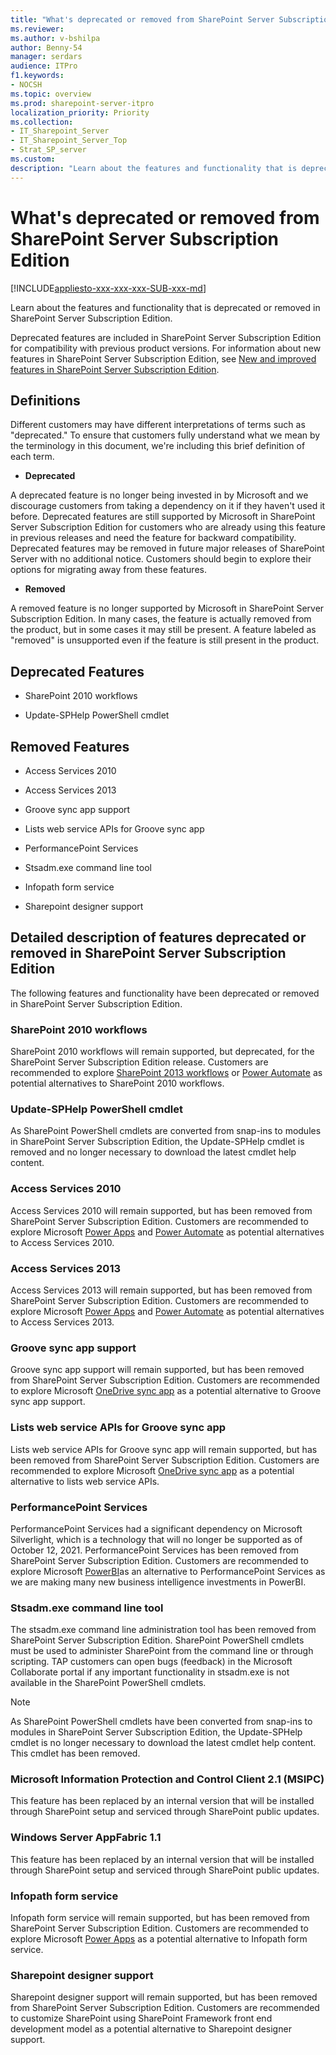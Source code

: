 ```yaml
---
title: "What's deprecated or removed from SharePoint Server Subscription Edition"
ms.reviewer: 
ms.author: v-bshilpa
author: Benny-54
manager: serdars
audience: ITPro
f1.keywords:
- NOCSH
ms.topic: overview
ms.prod: sharepoint-server-itpro
localization_priority: Priority
ms.collection:
- IT_Sharepoint_Server
- IT_Sharepoint_Server_Top
- Strat_SP_server
ms.custom: 
description: "Learn about the features and functionality that is deprecated or removed in SharePoint Server Subscription Edition."
---
```


# What's deprecated or removed from SharePoint Server Subscription Edition

[!INCLUDE[appliesto-xxx-xxx-xxx-SUB-xxx-md](../includes/appliesto-xxx-xxx-xxx-SUB-xxx-md.md)]

Learn about the features and functionality that is deprecated or removed in SharePoint Server Subscription Edition.

Deprecated features are included in SharePoint Server Subscription Edition for compatibility with previous product versions. For information about new features in SharePoint Server Subscription Edition, see [New and improved features in SharePoint Server Subscription Edition](new-and-improved-features-in-sharepoint-server-subscription-edition.md).

## Definitions

Different customers may have different interpretations of terms such as "deprecated." To ensure that customers fully understand what we mean by the terminology in this document, we're including this brief definition of each term.

- **Deprecated**
 
A deprecated feature is no longer being invested in by Microsoft and we discourage customers from taking a dependency on it if they haven't used it before. Deprecated features are still supported by Microsoft in SharePoint Server Subscription Edition for customers who are already using this feature in previous releases and need the feature for backward compatibility. Deprecated features may be removed in future major releases of SharePoint Server with no additional notice. Customers should begin to explore their options for migrating away from these features.

- **Removed**

A removed feature is no longer supported by Microsoft in SharePoint Server Subscription Edition. In many cases, the feature is actually removed from the product, but in some cases it may still be present. A feature labeled as "removed" is unsupported even if the feature is still present in the product.
 
## Deprecated Features

 - SharePoint 2010 workflows 
 
 - Update-SPHelp PowerShell cmdlet

## Removed Features

 - Access Services 2010 
 
 - Access Services 2013 
 
 - Groove sync app support 
 
 - Lists web service APIs for Groove sync app 

 - PerformancePoint Services 
 
 - Stsadm.exe command line tool 
 
 - Infopath form service
 
 - Sharepoint designer support
 
## Detailed description of features deprecated or removed in SharePoint Server Subscription Edition

The following features and functionality have been deprecated or removed in SharePoint Server Subscription Edition.

### SharePoint 2010 workflows

SharePoint 2010 workflows will remain supported, but deprecated, for the SharePoint Server Subscription Edition release. Customers are recommended to explore [SharePoint 2013 workflows](/sharepoint/dev/general-development/creating-a-workflow-by-using-sharepoint-designer-and-the-sharepoint-wo#:~:text=%20Creating%20a%20workflow%20by%20using%20SharePoint%20Designer,for%20many...%204%20See%20also.%20%20More%20) or [Power Automate](https://flow.microsoft.com/) as potential alternatives to SharePoint 2010 workflows.

### Update-SPHelp PowerShell cmdlet

As SharePoint PowerShell cmdlets are converted from snap-ins to modules in SharePoint Server Subscription Edition, the Update-SPHelp cmdlet is removed and no longer necessary to download the latest cmdlet help content.

### Access Services 2010

Access Services 2010 will remain supported, but has been removed from SharePoint Server Subscription Edition. Customers are recommended to explore Microsoft [Power Apps](https://powerapps.microsoft.com/) and [Power Automate](https://flow.microsoft.com/) as potential alternatives to Access Services 2010.

### Access Services 2013

Access Services 2013 will remain supported, but has been removed from SharePoint Server Subscription Edition. Customers are recommended to explore Microsoft [Power Apps](https://powerapps.microsoft.com/) and [Power Automate](https://flow.microsoft.com/) as potential alternatives to Access Services 2013.  

### Groove sync app support

Groove sync app support will remain supported, but has been removed from SharePoint Server Subscription Edition. Customers are recommended to explore Microsoft [OneDrive sync app](https://support.microsoft.com/office/sync-files-with-onedrive-in-windows-615391c4-2bd3-4aae-a42a-858262e42a49#bkmk_install) as a potential alternative to Groove sync app support.

### Lists web service APIs for Groove sync app 

Lists web service APIs for Groove sync app will remain supported, but has been removed from SharePoint Server Subscription Edition. Customers are recommended to explore Microsoft [OneDrive sync app](https://support.microsoft.com/office/sync-files-with-onedrive-in-windows-615391c4-2bd3-4aae-a42a-858262e42a49#bkmk_install) as a potential alternative to lists web service APIs.

### PerformancePoint Services

PerformancePoint Services had a significant dependency on Microsoft Silverlight, which is a technology that will no longer be supported as of October 12, 2021. PerformancePoint Services has been removed from SharePoint Server Subscription Edition. Customers are recommended to explore Microsoft [PowerBI](https://powerbi.microsoft.com/)as an alternative to PerformancePoint Services as we are making many new business intelligence investments in PowerBI.

### Stsadm.exe command line tool 

The stsadm.exe command line administration tool has been removed from SharePoint Server Subscription Edition. SharePoint PowerShell cmdlets must be used to administer SharePoint from the command line or through scripting. TAP customers can open bugs (feedback) in the Microsoft Collaborate portal if any important functionality in stsadm.exe is not available in the SharePoint PowerShell cmdlets.

> [!NOTE]
> As SharePoint PowerShell cmdlets have been converted from snap-ins to modules in SharePoint Server Subscription Edition, the Update-SPHelp cmdlet is no longer necessary to download the latest cmdlet help content. This cmdlet has been removed.

### Microsoft Information Protection and Control Client 2.1 (MSIPC)

This feature has been replaced by an internal version that will be installed through SharePoint setup and serviced through SharePoint public updates.

### Windows Server AppFabric 1.1

This feature has been replaced by an internal version that will be installed through SharePoint setup and serviced through SharePoint public updates.

### Infopath form service

Infopath form service will remain supported, but has been removed from SharePoint Server Subscription Edition. Customers are recommended to explore Microsoft [Power Apps](https://powerapps.microsoft.com/) as a potential alternative to Infopath form service.

### Sharepoint designer support

Sharepoint designer support will remain supported, but has been removed from SharePoint Server Subscription Edition. Customers are recommended to customize SharePoint using SharePoint Framework front end development model as a potential alternative to Sharepoint designer support.
